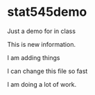 # stat545demo
Just a demo for in class 

This is new information. 

I am adding things 

I can change this file so fast 

I am doing a lot of work. 